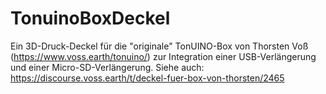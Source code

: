 # TonuinoBoxDeckel

Ein 3D-Druck-Deckel für die "originale" TonUINO-Box von Thorsten Voß (https://www.voss.earth/tonuino/) zur Integration einer USB-Verlängerung und einer Micro-SD-Verlängerung. Siehe auch: https://discourse.voss.earth/t/deckel-fuer-box-von-thorsten/2465
